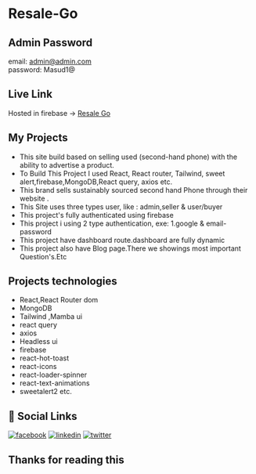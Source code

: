 # Resale-Go

## Admin Password
email: admin@admin.com <br/>
password: Masud1@

## Live Link

Hosted in firebase -> [Resale Go](https://aassinment12.web.app/)

## My Projects

- This site build based on selling used (second-hand phone) with the ability to advertise a product. <br/>
- To Build This Project I used React, React router, Tailwind, sweet alert,firebase,MongoDB,React query, axios etc. <br/>
- This brand sells sustainably sourced second hand Phone through their website .<br/>
- This Site uses three types user, like : admin,seller & user/buyer<br/>
- This project's fully authenticated using firebase <br/>
- This project i using 2 type authentication, exe: 1.google & email-password <br/>
- This project have dashboard route.dashboard are fully dynamic<br/>
- This project also have Blog page.There we showings most important Question's.Etc<br/>

## Projects technologies

- React,React Router dom<br/>
- MongoDB <br/>
- Tailwind ,Mamba ui<br/>
- react query<br/>
- axios <br/>
- Headless ui<br/>
- firebase <br/>
- react-hot-toast <br/>
- react-icons <br/>
- react-loader-spinner <br/>
- react-text-animations <br/>
- sweetalert2 etc.

## 🔗 Social Links

[![facebook](https://img.shields.io/badge/Facebook-1877F2?style=for-the-badge&logo=facebook&logoColor=white)](https://www.facebook.com/masud90895)
[![linkedin](https://img.shields.io/badge/linkedin-0A66C2?style=for-the-badge&logo=linkedin&logoColor=white)](https://www.linkedin.com/in/mdmahafujurrahamanmasud/)
[![twitter](https://img.shields.io/badge/twitter-1DA1F2?style=for-the-badge&logo=twitter&logoColor=white)](https://twitter.com/masud90895)

## Thanks for reading this